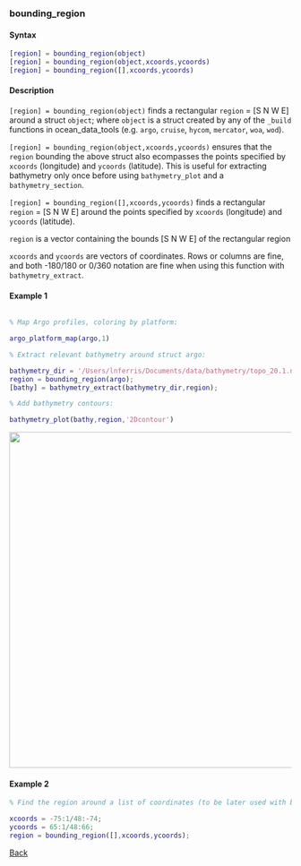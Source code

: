 ### bounding_region

#### Syntax

```Matlab
[region] = bounding_region(object)
[region] = bounding_region(object,xcoords,ycoords)
[region] = bounding_region([],xcoords,ycoords)
```
#### Description

``[region] = bounding_region(object)`` finds a rectangular ``region`` = [S N W E]  around a struct ``object``; where ``object`` is a struct created by any of the ``_build`` functions in ocean_data_tools (e.g. ``argo``, ``cruise``, ``hycom``, ``mercator``, ``woa``, ``wod``). 

``[region] = bounding_region(object,xcoords,ycoords)`` ensures that the ``region`` bounding the above struct also ecompasses the points specified  by ``xcoords`` (longitude) and ``ycoords`` (latitude). This is useful for extracting bathymetry only once before using ``bathymetry_plot`` and a ``bathymetry_section``.

``[region] = bounding_region([],xcoords,ycoords)`` finds a rectangular ``region``  = [S N W E] around the points specified  by ``xcoords`` (longitude) and ``ycoords`` (latitude).

``region`` is a vector containing the bounds [S N W E] of the rectangular region

``xcoords`` and ``ycoords`` are vectors of coordinates. Rows or columns are fine, and both -180/180 or 0/360 notation are fine when using this function with ``bathymetry_extract``.

#### Example 1

```Matlab

% Map Argo profiles, coloring by platform:

argo_platform_map(argo,1)

% Extract relevant bathymetry around struct argo:

bathymetry_dir = '/Users/lnferris/Documents/data/bathymetry/topo_20.1.nc';
region = bounding_region(argo);
[bathy] = bathymetry_extract(bathymetry_dir,region);

% Add bathymetry contours:

bathymetry_plot(bathy,region,'2Dcontour')
```
<img src="https://user-images.githubusercontent.com/24570061/88435475-430c6980-cdd0-11ea-9fa8-417bf9b71583.png" width="600">

#### Example 2

```Matlab
% Find the region around a list of coordinates (to be later used with bathymetry_section):

xcoords = -75:1/48:-74;
ycoords = 65:1/48:66;
region = bounding_region([],xcoords,ycoords);
```

[Back](https://github.com/lnferris/ocean_data_tools#adding-bathymetry-to-existing-plots-1)
